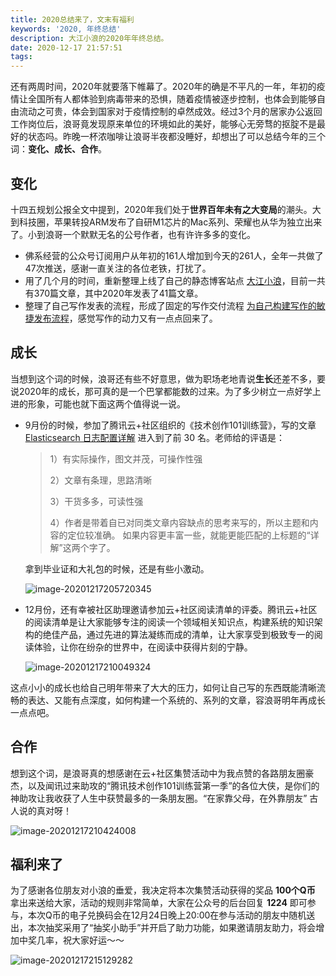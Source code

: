 ```yaml
---
title: 2020总结来了，文末有福利
keywords: '2020, 年终总结'
description: 大江小浪的2020年年终总结。
date: 2020-12-17 21:57:51
tags:
---
```



还有两周时间，2020年就要落下帷幕了。2020年的确是不平凡的一年，年初的疫情让全国所有人都体验到病毒带来的恐惧，随着疫情被逐步控制，也体会到能够自由流动之可贵，体会到国家对于疫情控制的卓然成效。经过3个月的居家办公返回工作岗位后，浪哥竟发现原来单位的环境如此的美好，能够心无旁骛的抠腚不是最好的状态吗。昨晚一杯浓咖啡让浪哥半夜都没睡好，却想出了可以总结今年的三个词：**变化、成长、合作**。

## 变化

十四五规划公报全文中提到，2020年我们处于**世界百年未有之大变局**的潮头。大到科技圈，苹果转投ARM发布了自研M1芯片的Mac系列、荣耀也从华为独立出来了。小到浪哥一个默默无名的公号作者，也有许许多多的变化。

* 佛系经营的公众号订阅用户从年初的161人增加到今天的261人，全年一共做了47次推送，感谢一直关注的各位老铁，打扰了。
* 用了几个月的时间，重新整理上线了自己的静态博客站点 [大江小浪](http://www.edulinks.cn)，目前一共有370篇文章，其中2020年发表了41篇文章。
* 整理了自己写作发表的流程，形成了固定的写作交付流程 [为自己构建写作的敏捷发布流程](http://www.edulinks.cn/2020/06/04/20200604-build-my-writing-devops/)，感觉写作的动力又有一点点回来了。

## 成长

当想到这个词的时候，浪哥还有些不好意思，做为职场老地青说**生长**还差不多，要说2020年的成长，那可真的是一个巴掌都能数的过来。为了多少树立一点好学上进的形象，可能也就下面这两个值得说一说。

* 9月份的时候，参加了腾讯云+社区组织的《技术创作101训练营》，写的文章 [Elasticsearch 日志配置详解](http://www.edulinks.cn/2020/09/22/20200922-elasticsearch-log-config/) 进入到了前 30 名。老师给的评语是：

  > 1）有实际操作，图文并茂，可操作性强
  >
  > 2）文章有条理，思路清晰
  >
  > 3）干货多多，可读性强
  >
  > 4）作者是带着自已对同类文章内容缺点的思考来写的，所以主题和内容的定位较准确。
  > 如果内容更丰富一些，就能更能匹配的上标题的“详解”这两个字了。

  拿到毕业证和大礼包的时候，还是有些小激动。

  ![image-20201217205720345](20201217-bye-bye-2020/image-20201217205720345.png)

* 12月份，还有幸被社区助理邀请参加云+社区阅读清单的评委。腾讯云+社区的阅读清单是让大家能够专注的阅读一个领域相关知识点，构建系统的知识架构的绝佳产品，通过先进的算法凝练而成的清单，让大家享受到极致专一的阅读体验，让你在纷杂的世界中，在阅读中获得片刻的宁静。

  ![image-20201217210049324](20201217-bye-bye-2020/image-20201217210049324.png)

这点小小的成长也给自己明年带来了大大的压力，如何让自己写的东西既能清晰流畅的表达、又能有点深度，如何构建一个系统的、系列的文章，容浪哥明年再成长一点点吧。

## 合作

想到这个词，是浪哥真的想感谢在云+社区集赞活动中为我点赞的各路朋友圈豪杰，以及闻讯过来助攻的“腾讯技术创作101训练营第一季”的各位大侠，是你们的神助攻让我收获了人生中获赞最多的一条朋友圈。“在家靠父母，在外靠朋友” 古人说的真对呀！

![image-20201217210424008](20201217-bye-bye-2020/image-20201217210424008.png)



##  福利来了

为了感谢各位朋友对小浪的垂爱，我决定将本次集赞活动获得的奖品 **100个Q币** 拿出来送给大家，活动的规则非常简单，大家在公众号的后台回复 **1224** 即可参与，本次Q币的电子兑换码会在12月24日晚上20:00在参与活动的朋友中随机送出，本次抽奖采用了“抽奖小助手”并开启了助力功能，如果邀请朋友助力，将会增加中奖几率，祝大家好运～～

![image-20201217215129282](20201217-bye-bye-2020/image-20201217215129282.png)

